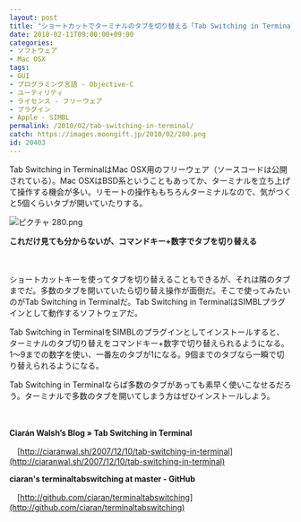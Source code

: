 ```yaml
---
layout: post
title: "ショートカットでターミナルのタブを切り替える「Tab Switching in Terminal」"
date: 2010-02-11T09:00:00+09:00
categories:
- ソフトウェア
- Mac OSX
tags: 
- GUI
- プログラミング言語 - Objective-C
- ユーティリティ
- ライセンス - フリーウェア
- プラグイン
- Apple - SIMBL
permalink: /2010/02/tab-switching-in-terminal/
catch: https://images.moongift.jp/2010/02/280.png
id: 20403
---
```

Tab Switching in TerminalはMac OSX用のフリーウェア（ソースコードは公開されている）。Mac OSXはBSD系ということもあってか、ターミナルを立ち上げて操作する機会が多い。リモートの操作ももちろんターミナルなので、気がつくと5個くらいタブが開いていたりする。

  

![ピクチャ 280.png](https://images.moongift.jp/2010/02/280.png)  
  
**これだけ見ても分からないが、コマンドキー+数字でタブを切り替える**

  

　

  

ショートカットキーを使ってタブを切り替えることもできるが、それは隣のタブまでだ。多数のタブを開いていたら切り替え操作が面倒だ。そこで使ってみたいのがTab Switching in Terminalだ。Tab Switching in TerminalはSIMBLプラグインとして動作するソフトウェアだ。

  
<!--more-->

Tab Switching in TerminalをSIMBLのプラグインとしてインストールすると、ターミナルのタブ切り替えをコマンドキー+数字で切り替えられるようになる。1〜9までの数字を使い、一番左のタブが1になる。9個までのタブなら一瞬で切り替えられるようになる。

  

Tab Switching in Terminalならば多数のタブがあっても素早く使いこなせるだろう。ターミナルで多数のタブを開いてしまう方はぜひインストールしよう。

  

　

  

**Ciarán Walsh’s Blog » Tab Switching in Terminal**  
  
　[http://ciaranwal.sh/2007/12/10/tab-switching-in-terminal](http://ciaranwal.sh/2007/12/10/tab-switching-in-terminal)

  

**ciaran's terminaltabswitching at master - GitHub**  
  
　[http://github.com/ciaran/terminaltabswitching](http://github.com/ciaran/terminaltabswitching)

  
